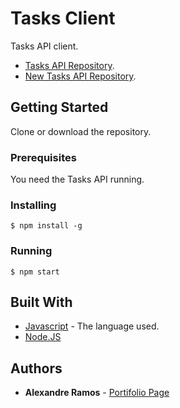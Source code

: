 # Tasks Client

Tasks API client.
* [Tasks API Repository](https://github.com/AlexRamos93/tasks-api).
* [New Tasks API Repository](https://github.com/AlexRamos93/new-tasks-api).

## Getting Started

Clone or download the repository.

### Prerequisites

You need the Tasks API running.

### Installing
```
$ npm install -g
```

### Running
```
$ npm start
```

## Built With

* [Javascript](https://www.javascript.com/) - The language used.
* [Node.JS](https://nodejs.org/)


## Authors

* **Alexandre Ramos** - [Portifolio Page](http://alexramos.esy.es)

